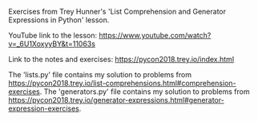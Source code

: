 Exercises from Trey Hunner's 'List Comprehension and Generator Expressions in Python' lesson.

YouTube link to the lesson: https://www.youtube.com/watch?v=_6U1XoxyyBY&t=11063s

Link to the notes and exercises: https://pycon2018.trey.io/index.html

The 'lists.py'      file contains my solution to problems from https://pycon2018.trey.io/list-comprehensions.html#comprehension-exercises.
The 'generators.py' file contains my solution to problems from https://pycon2018.trey.io/generator-expressions.html#generator-expression-exercises.
